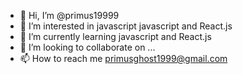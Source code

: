 - 👋 Hi, I’m @primus19999
- 👀 I’m interested in javascript javascript and React.js
- 🌱 I’m currently learning javascript and React.js
- 💞️ I’m looking to collaborate on ...
- 📫 How to reach me primusghost1999@gmail.com 

<!---
primus19999/primus19999 is a ✨ special ✨ repository because its `README.md` (this file) appears on your GitHub profile.
You can click the Preview link to take a look at your changes.
--->
